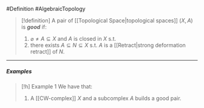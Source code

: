 #Definition #AlgebraicTopology 

> [!definition]
> A pair of [[Topological Space|topological spaces]] $(X,A)$ is ***good*** if:
> 1. $\varnothing\neq A\subseteq X$ and $A$ is closed in $X$ s.t.
> 2. there exists $A\subseteq N\subseteq X$ s.t. $A$ is a [[Retract|strong deformation retract]] of $N$.

---
##### Examples
> [!h] Example 1
> We have that:
> 1. A [[CW-complex]] $X$ and a subcomplex $A$ builds a good pair.